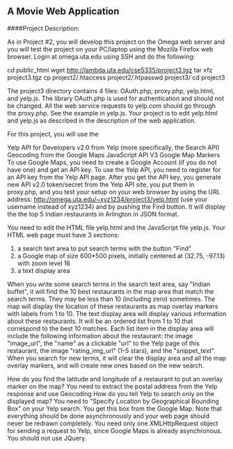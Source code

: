 ## A Movie Web Application

####Project Description:


As in Project #2, you will develop this project on the Omega web server and you will test the project on your PC/laptop using the Mozilla Firefox web browser. Login at omega.uta.edu using SSH and do the following:

cd public_html
wget http://lambda.uta.edu/cse5335/project3.tgz
tar xfz project3.tgz
cp project2/.htaccess project2/.htpasswd project3/
cd project3

The project3 directory contains 4 files: OAuth.php, proxy.php, yelp.html, and yelp.js. The library OAuth.php is used for authentication and should not be changed. All the web service requests to yelp.com should go through the proxy.php. See the example in yelp.js. Your project is to edit yelp.html and yelp.js as described in the description of the web application.

For this project, you will use the

Yelp API for Developers v2.0 from Yelp (more specifically, the Search API)
Geocoding from the Google Maps JavaScript API V3
Google Map Markers
To use Google Maps, you need to create a Google Account (if you do not have one) and get an API key. To use the Yelp API, you need to register for an API key from the Yelp API page. After you get the API key, you generate new API v2.0 token/secret from the Yelp API site, you put them in proxy.php, and you test your setup on your web browser by using the URL address:
http://omega.uta.edu/~xyz1234/project3/yelp.html
(use your username instead of xyz1234) and by pushing the Find button. It will display the the top 5 Indian restaurants in Arlington in JSON format.

You need to edit the HTML file yelp.html and the JavaScript file yelp.js. Your HTML web page must have 3 sections:

1. a search text area to put search terms with the button "Find"
2. a Google map of size 600*500 pixels, initially centered at (32.75, -97.13) with zoom level 16
3. a text display area

When you write some search terms in the search text area, say "Indian buffet", it will find the 10 best restaurants in the map area that match the search terms. They may be less than 10 (including zero) sometimes. The map will display the location of these restaurants as map overlay markers with labels from 1 to 10. The text display area will display various information about these restaurants. It will be an ordered list from 1 to 10 that correspond to the best 10 matches. Each list item in the display area will include the following information about the restaurant: the image "image_url", the "name" as a clickable "url" to the Yelp page of this restaurant, the image "rating_img_url" (1-5 stars), and the "snippet_text". When you search for new terms, it will clear the display area and all the map overlay markers, and will create new ones based on the new search.

How do you find the latitude and longitude of a restaurant to put an overlay marker on the map? You need to extract the postal address from the Yelp response and use Geocoding
How do you tell Yelp to search only on the displayed map? You need to "Specify Location by Geographical Bounding Box" on your Yelp search. You get this box from the Google Map.
Note that everything should be done asynchronously and your web page should never be redrawn completely. You need only one XMLHttpRequest object for sending a request to Yelp, since Google Maps is already asynchronous. You should not use JQuery.
